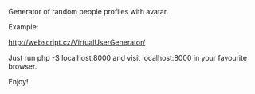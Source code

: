 Generator of random people profiles with avatar.

Example:

http://webscript.cz/VirtualUserGenerator/

Just run php -S localhost:8000 and visit localhost:8000 in your favourite browser.

Enjoy!
